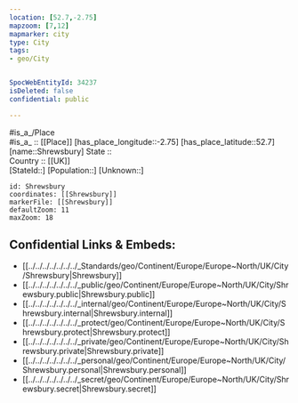 ```yaml
---
location: [52.7,-2.75] 
mapzoom: [7,12] 
mapmarker: city 
type: City
tags:
- geo/City


SpocWebEntityId: 34237
isDeleted: false
confidential: public

---
```

#is_a_/Place  
#is_a_ :: [[Place]] 
[has_place_longitude::-2.75] 
[has_place_latitude::52.7] 
[name::Shrewsbury] 
State ::  
Country :: [[UK]]  
[StateId::] 
[Population::] 
[Unknown::] 


```leaflet
id: Shrewsbury
coordinates: [[Shrewsbury]] 
markerFile: [[Shrewsbury]] 
defaultZoom: 11 
maxZoom: 18
```


## Confidential Links & Embeds: 
- [[../../../../../../../_Standards/geo/Continent/Europe/Europe~North/UK/City/Shrewsbury|Shrewsbury]] 
- [[../../../../../../../_public/geo/Continent/Europe/Europe~North/UK/City/Shrewsbury.public|Shrewsbury.public]] 
- [[../../../../../../../_internal/geo/Continent/Europe/Europe~North/UK/City/Shrewsbury.internal|Shrewsbury.internal]] 
- [[../../../../../../../_protect/geo/Continent/Europe/Europe~North/UK/City/Shrewsbury.protect|Shrewsbury.protect]] 
- [[../../../../../../../_private/geo/Continent/Europe/Europe~North/UK/City/Shrewsbury.private|Shrewsbury.private]] 
- [[../../../../../../../_personal/geo/Continent/Europe/Europe~North/UK/City/Shrewsbury.personal|Shrewsbury.personal]] 
- [[../../../../../../../_secret/geo/Continent/Europe/Europe~North/UK/City/Shrewsbury.secret|Shrewsbury.secret]] 
